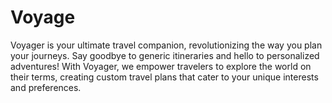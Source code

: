 # Voyage
Voyager is your ultimate travel companion, revolutionizing the way you plan your journeys. Say goodbye to generic itineraries and hello to personalized adventures! With Voyager, we empower travelers to explore the world on their terms, creating custom travel plans that cater to your unique interests and preferences.
